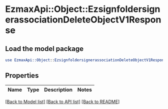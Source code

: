 # EzmaxApi::Object::EzsignfoldersignerassociationDeleteObjectV1Response

## Load the model package
```perl
use EzmaxApi::Object::EzsignfoldersignerassociationDeleteObjectV1Response;
```

## Properties
Name | Type | Description | Notes
------------ | ------------- | ------------- | -------------

[[Back to Model list]](../README.md#documentation-for-models) [[Back to API list]](../README.md#documentation-for-api-endpoints) [[Back to README]](../README.md)


